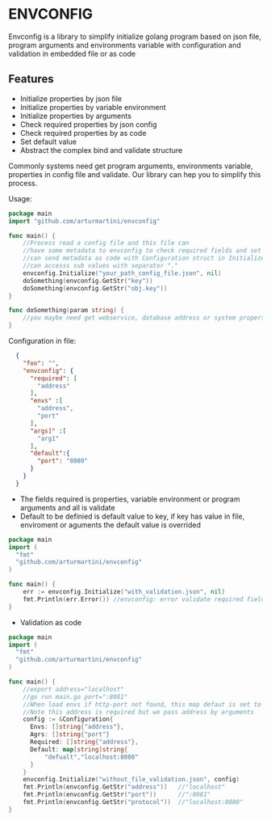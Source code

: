   # ENVCONFIG
Envconfig is a library to simplify initialize golang program based on json file, program arguments and environments variable with configuration and validation in embedded file or as code

## Features 
* Initialize properties by json file  
* Initialize properties by variable environment
* Initialize properties by arguments
* Check required properties by json config
* Check required properties by as code
* Set default value
* Abstract the complex bind and validate structure

Commonly systems need get program arguments, environments variable, properties in config file
and validate. Our library can hep you to simplify this process.

Usage:
```go
package main
import "github.com/arturmartini/envconfig"

func main() {
    //Process read a config file and this file can
    //have some metadata to envconfig to check required fields and set default values
    //can send metadata as code with Configuration struct in Initialize func
    //can accesss sub values with separator "."
    envconfig.Initialize("your_path_config_file.json", nil)
    doSomething(envconfig.GetStr("key"))
    doSomething(envconfig.GetStr("obj.key"))
}

func doSomething(param string) {
    //you maybe need get webservice, database address or system property
}
```

Configuration in file:
```json
  {
    "foo": "",
    "envconfig": {
      "required": [
        "address"
      ],
      "envs" :[
        "address",
        "port"
      ],
      "args]" :[
        "arg1" 
      ],
      "default":{
        "port": "8080"
      }
    }
  }
```
* The fields required is properties, variable environment or program arguments and all is validate
* Default to be definied is default value to key, if key has value in file, enviroment or aguments the default value is overrided


```go
package main
import (
  "fmt"
  "github.com/arturmartini/envconfig"
)

func main() {
    err := envconfig.Initialize("with_validation.json", nil)
    fmt.Println(err.Error()) //envconfig: error validate required fields: [address]
}
```

* Validation as code
```go
package main
import (
  "fmt"
  "github.com/arturmartini/envconfig"
)

func main() {
    //export address="localhost"
    //go run main.go port=":8081"
    //When load envs if http-port not found, this map defaut is set to default value
    //Note this address is required but we pass address by arguments
    config := &Configuration{
      Envs: []string{"address"},
      Agrs: []string{"port"}
      Required: []string{"address"},
      Default: map[string]string{
          "defualt","localhost:8080"
      }
    }
    envconfig.Initialize("without_file_validation.json", config)
    fmt.Println(envconfig.GetStr("address"))   //"localhost"
    fmt.Println(envconfig.GetStr("port"))      //":8081"
    fmt.Println(envconfig.GetStr("protocol"))  //"localhost:8080"
}
```